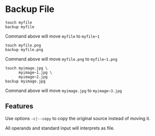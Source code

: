 # Backup File

```
touch myfile
backup myfile
```

Command above will move `myfile` to `myfile~1`

```
touch myfile.png
backup myfile.png
```

Command above will move `myfile.png` to `myfile~1.png`

```
touch myimage.jpg \
      myimage~1.jpg \
      myimage~2.jpg
backup myimage.jpg
```

Command above will move `myimage.jpg` to `myimage~3.jpg`

## Features

Use options `-c|--copy` to copy the original source instead of moving it.

All operands and standard input will interprets as file.
